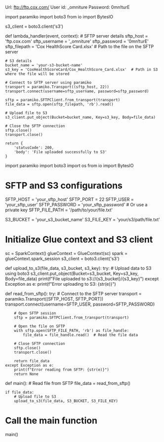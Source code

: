 
Url: ftp://ftp.cox.com/
User id: _omniture
Password: 0mn!turE


import paramiko
import boto3
from io import BytesIO

s3_client = boto3.client('s3')

def lambda_handler(event, context):
    # SFTP server details
    sftp_host = 'ftp.cox.com'
    sftp_username = '_omniture'
    sftp_password = '0mn!turE'
    sftp_filepath = 'Cox HealthScore Card.xlsx'  # Path to the file on the SFTP server

    # S3 details
    bucket_name = 'your-s3-bucket-name'
    s3_key = 'CoxHealthScoreCard/Cox_HealthScore_Card.xlsx'  # Path in S3 where the file will be stored

    # Connect to SFTP server using paramiko
    transport = paramiko.Transport((sftp_host, 22))
    transport.connect(username=sftp_username, password=sftp_password)

    sftp = paramiko.SFTPClient.from_transport(transport)
    file_data = sftp.open(sftp_filepath, 'rb').read()

    # Upload file to S3
    s3_client.put_object(Bucket=bucket_name, Key=s3_key, Body=file_data)

    # Close the SFTP connection
    sftp.close()
    transport.close()

    return {
        'statusCode': 200,
        'body': 'File uploaded successfully to S3'
    }





























import paramiko
import boto3
import os
from io import BytesIO

# SFTP and S3 configurations
SFTP_HOST = 'your_sftp_host'
SFTP_PORT = 22
SFTP_USER = 'your_sftp_user'
SFTP_PASSWORD = 'your_sftp_password'  # Or use a private key
SFTP_FILE_PATH = '/path/to/your/file.txt'

S3_BUCKET = 'your_s3_bucket_name'
S3_FILE_KEY = 'your/s3/path/file.txt'

# Initialize Glue context and S3 client
sc = SparkContext()
glueContext = GlueContext(sc)
spark = glueContext.spark_session
s3_client = boto3.client('s3')

def upload_to_s3(file_data, s3_bucket, s3_key):
    try:
        # Upload data to S3 using boto3
        s3_client.put_object(Bucket=s3_bucket, Key=s3_key, Body=file_data)
        print(f"File uploaded to s3://{s3_bucket}/{s3_key}")
    except Exception as e:
        print(f"Error uploading to S3: {str(e)}")

def read_from_sftp():
    try:
        # Connect to the SFTP server
        transport = paramiko.Transport((SFTP_HOST, SFTP_PORT))
        transport.connect(username=SFTP_USER, password=SFTP_PASSWORD)

        # Open SFTP session
        sftp = paramiko.SFTPClient.from_transport(transport)

        # Open the file on SFTP
        with sftp.open(SFTP_FILE_PATH, 'rb') as file_handle:
            file_data = file_handle.read()  # Read the file data

        # Close SFTP connection
        sftp.close()
        transport.close()

        return file_data
    except Exception as e:
        print(f"Error reading from SFTP: {str(e)}")
        return None

def main():
    # Read file from SFTP
    file_data = read_from_sftp()
    
    if file_data:
        # Upload file to S3
        upload_to_s3(file_data, S3_BUCKET, S3_FILE_KEY)

# Call the main function
main()

